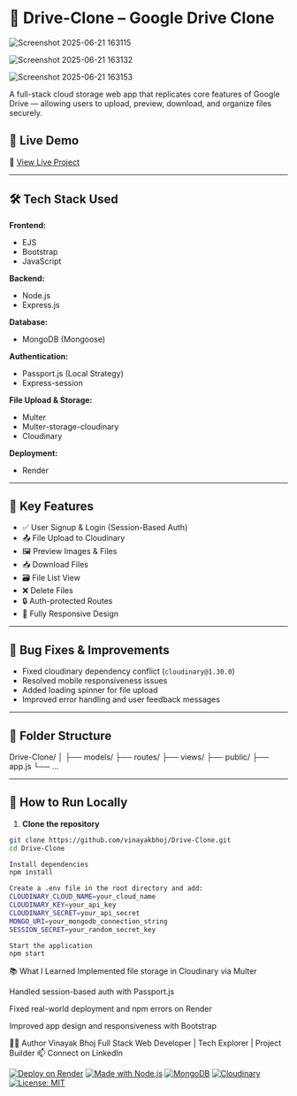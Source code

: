 # 📁 Drive-Clone – Google Drive Clone
![Screenshot 2025-06-21 163115](https://github.com/user-attachments/assets/8f75b7c3-bb12-4d96-a786-4da5b05f5cee)

![Screenshot 2025-06-21 163132](https://github.com/user-attachments/assets/49f20bfd-ba2a-4ab2-b00f-5f21bbe773e2)

![Screenshot 2025-06-21 163153](https://github.com/user-attachments/assets/2890b8cc-697c-4939-af37-b9486383930a)


A full-stack cloud storage web app that replicates core features of Google Drive — allowing users to upload, preview, download, and organize files securely.



## 🚀 Live Demo

🔗 [View Live Project](https://google-drive-clone-q7cf.onrender.com)

---

## 🛠️ Tech Stack Used

**Frontend:**
- EJS
- Bootstrap
- JavaScript

**Backend:**
- Node.js
- Express.js

**Database:**
- MongoDB (Mongoose)

**Authentication:**
- Passport.js (Local Strategy)
- Express-session

**File Upload & Storage:**
- Multer
- Multer-storage-cloudinary
- Cloudinary

**Deployment:**
- Render

---

## 🔑 Key Features

- ✅ User Signup & Login (Session-Based Auth)
- 📤 File Upload to Cloudinary
- 🖼️ Preview Images & Files
- 📥 Download Files
- 🗃️ File List View
- ❌ Delete Files
- 🔒 Auth-protected Routes
- 📱 Fully Responsive Design

---

## 🐞 Bug Fixes & Improvements

- Fixed cloudinary dependency conflict (`cloudinary@1.30.0`)
- Resolved mobile responsiveness issues
- Added loading spinner for file upload
- Improved error handling and user feedback messages

---

## 📁 Folder Structure

Drive-Clone/
│
├── models/
├── routes/
├── views/
├── public/
├── app.js
└── ...


---

## 🧪 How to Run Locally

1. **Clone the repository**

```bash
git clone https://github.com/vinayakbhoj/Drive-Clone.git
cd Drive-Clone

Install dependencies
npm install

Create a .env file in the root directory and add:
CLOUDINARY_CLOUD_NAME=your_cloud_name
CLOUDINARY_KEY=your_api_key
CLOUDINARY_SECRET=your_api_secret
MONGO_URI=your_mongodb_connection_string
SESSION_SECRET=your_random_secret_key

Start the application
npm start
```

📚 What I Learned
Implemented file storage in Cloudinary via Multer

Handled session-based auth with Passport.js

Fixed real-world deployment and npm errors on Render

Improved app design and responsiveness with Bootstrap


👨‍💻 Author
Vinayak Bhoj
Full Stack Web Developer | Tech Explorer | Project Builder
📫 Connect on LinkedIn

[![Deploy on Render](https://img.shields.io/badge/Deployed%20on-Render-blue)](https://google-drive-clone-q7cf.onrender.com)
[![Made with Node.js](https://img.shields.io/badge/Node.js-Backend-green)](https://nodejs.org)
[![MongoDB](https://img.shields.io/badge/MongoDB-Database-brightgreen)](https://www.mongodb.com)
[![Cloudinary](https://img.shields.io/badge/Cloudinary-File%20Upload-orange)](https://cloudinary.com)
[![License: MIT](https://img.shields.io/badge/License-MIT-yellow.svg)](https://opensource.org/licenses/MIT)
